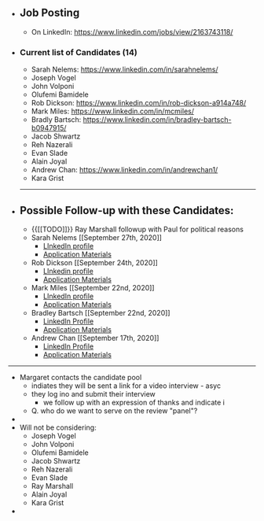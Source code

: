 - ## Job Posting
    - On LinkedIn: https://www.linkedin.com/jobs/view/2163743118/
- ### Current list of Candidates (14)
    - Sarah Nelems: https://www.linkedin.com/in/sarahnelems/
    - Joseph Vogel
    - John Volponi
    - Olufemi Bamidele
    - Rob Dickson: https://www.linkedin.com/in/rob-dickson-a914a748/
    - Mark Miles: https://www.linkedin.com/in/mcmiles/
    - Bradly Bartsch: https://www.linkedin.com/in/bradley-bartsch-b0947915/
    - Jacob Shwartz
    - Reh Nazerali
    - Evan Slade
    - Alain Joyal
    - Andrew Chan: https://www.linkedin.com/in/andrewchan1/
    - Kara Grist
    - --------------------------------------------------
- ## Possible Follow-up with these Candidates:
    - {{[[TODO]]}} Ray Marshall  followup with Paul for political reasons
    - Sarah Nelems [[September 27th, 2020]]
        - [LInkedIn profile](https://www.linkedin.com/in/sarahnelems/)
        - [Application Materials](https://www.dropbox.com/sh/xmzu9qgd7k47je3/AABvkxcJAyBgio_grCvNUTW4a?dl=0)
    - Rob Dickson [[September 24th, 2020]]
        - [LInkedin profile](https://www.linkedin.com/in/rob-dickson-a914a748/)
        - [Application Materials](https://www.dropbox.com/sh/mdutrvoib3arobf/AAB4d8_-IhjF6WfCmoPbUVkpa?dl=0)
    - Mark Miles [[September 22nd, 2020]]
        - [LInkedIn profile](https://www.linkedin.com/in/mcmiles/)
        - [Application Materials](https://www.dropbox.com/sh/lf27bgp5sxkp5da/AAD_VqQ3XEpbdZPn13-uklbta?dl=0)
    -  Bradley Bartsch [[September 22nd, 2020]]
        - [LinkedIn Profile](https://www.linkedin.com/in/bradley-bartsch-b0947915/)
        - [Application Materials](https://www.dropbox.com/sh/hdb3uy9otgx0oqe/AACEhuBk-AuilVAWHF-MD1doa?dl=0)
    - Andrew Chan [[September 17th, 2020]]
        - [LinkedIn Profile](https://www.linkedin.com/in/andrewchan1/)
        - [Application Materials](https://www.dropbox.com/sh/cwz2ufupl0xuyju/AADh2Xh8_smaj849V0A1zmkLa?dl=0)
- -------------------------------------------------------
- Margaret contacts the candidate pool
    - indiates they will be sent a link for a video interview - asyc
    - they log ino and submit their interview
        - we follow up with an expression of thanks and indicate i
    - Q. who do we want to serve on the review "panel"?
- 
- Will not be considering:
    - Joseph Vogel
    - John Volponi
    - Olufemi Bamidele
    - Jacob Shwartz
    - Reh Nazerali
    - Evan Slade
    - Ray Marshall
    - Alain Joyal
    - Kara Grist
- 
